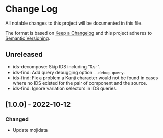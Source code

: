 # Change Log

All notable changes to this project will be documented in this file.

The format is based on [Keep a Changelog](http://keepachangelog.com/)
and this project adheres to [Semantic Versioning](http://semver.org/).

## Unreleased

- ids-decompose: Skip IDS including "&s-".
- ids-find: Add query debugging option `--debug-query`.
- ids-find: Fix a problem a Kanji character would not be found in cases
    where no IDS existed for the pair of component and the source.
- ids-find: Ignore variation selectors in IDS queries.

## [1.0.0] - 2022-10-12
### Changed
- Update mojidata
